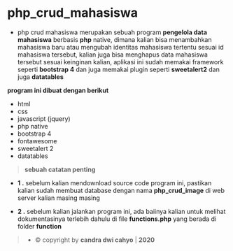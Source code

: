 # php_crud_mahasiswa


* php crud mahasiswa merupakan sebuah program __pengelola data mahasiswa__ berbasis __php__ native, dimana kalian bisa menambahkan mahasiswa baru atau mengubah identitas mahasiswa tertentu sesuai id mahasiswa tersebut, kalian juga bisa menghapus data mahasiswa tersebut sesuai keinginan kalian, aplikasi ini sudah memakai framework seperti __bootstrap 4__ dan juga memakai plugin seperti __sweetalert2__ dan juga __datatables__


__program ini dibuat dengan berikut__

- html
- css
- javascript (jquery)
- php native
- bootstrap 4
- fontawesome
- sweetalert 2
- datatables


> __sebuah catatan penting__

- __1 .__ sebelum kalian mendownload source code program ini, pastikan kalian sudah membuat database dengan nama __php_crud_image__ di web server kalian masing masing

- __2 .__ sebelum kalian jalankan program ini, ada baiinya kalian untuk melihat dokumentasinya terlebih dahulu di file __functions.php__ yang berada di folder __function__


> - © copyright by __candra dwi cahyo__ | __2020__
